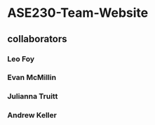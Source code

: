 # ASE230-Team-Website
## collaborators
### Leo Foy
### Evan McMillin
### Julianna Truitt
### Andrew Keller
 
